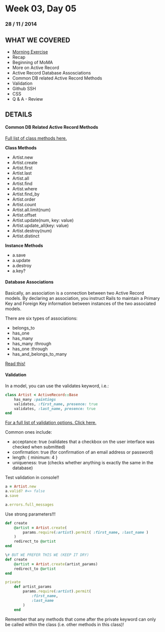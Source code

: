Week 03, Day 05
===============
### 28 / 11 / 2014

WHAT WE COVERED
---------------

- [Morning Exercise](https://rubymonk.com/learning/books/1-ruby-primer/problems/155-restaurant)
- Recap
- Beginning of MoMA
- More on Active Record
- Active Record Database Assosciations
- Common DB related Active Record Methods
- Validation
- Github SSH
- CSS
- Q & A - Review

DETAILS
-------

#### Common DB Related Active Record Methods

[Full list of class methods here.](http://apidock.com/rails/ActiveRecord/Base)

**Class Methods**
- Artist.new
- Artist.create
- Artist.first
- Artist.last
- Artist.all
- Artist.find
- Artist.where
- Artist.find_by
- Artist.order
- Artist.count
- Artist.all.limit(num)
- Artist.offset
- Artist.update(num, key: value)
- Artist.update_all(key: value)
- Artist.destroy(num)
- Artist.distinct

**Instance Methods**
- a.save
- a.update
- a.destroy
- a.key?

#### Database Associations

Basically, an association is a connection between two Active Record models.  By declaring an association, you instruct Rails to maintain a Primary Key and Foreign Key information between instances of the two associated models.  

There are six types of associations:
- belongs_to
- has_one
- has_many
- has_many :through
- has_one :through
- has_and_belongs_to_many

[Read this!](http://guides.rubyonrails.org/association_basics.html)

#### Validation

In a model, you can use the validates keyword, i.e.:

```ruby
class Artist < ActiveRecord::Base
	has_many :paintings
	validates, :first_name, presence: true
	validates, :last_name, presence: true
end
```

[For a full list of validation options. Click here.](http://guides.rubyonrails.org/active_record_validations.html)

Common ones include:
- acceptance: true (validates that a checkbox on the user interface was checked when submitted)
- confirmation: true (for confirmation of an email address or password)
- length: { minimum: 4 } 
- uniqueness: true (checks whether anything is exactly the same in the database)

Test validation in console!!

```ruby
a = Artist.new
a.valid? #=> false
a.save

a.errors.full_messages
```

Use strong parameters!!!

```ruby
def create
	@artist = Artist.create(
		params.require(:artist).permit( :first_name, :last_name )
	)
	redirect_to @artist
end

\# BUT WE PREFER THIS WE (KEEP IT DRY)
def create
	@artist = Artist.create(artist_params)
	redirect_to @artist
end

private
	def artist_params
		params.require(:artist).permit(
			:first_name,
			:last_name
		)
	end
```

Remember that any methods that come after the private keyword can only be called within the class (i.e. other methods in this class)!
















